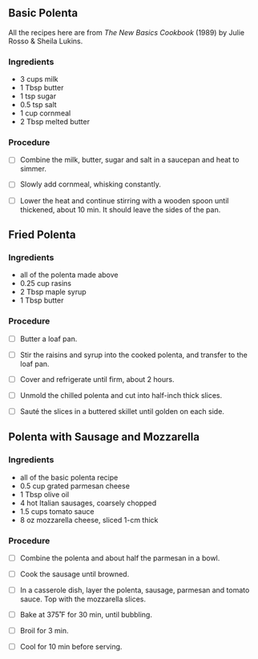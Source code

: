 ## Basic Polenta

All the recipes here are from *The New Basics Cookbook* (1989) by Julie Rosso & Sheila Lukins.

### Ingredients

- 3 cups milk
- 1 Tbsp butter
- 1 tsp sugar
- 0.5 tsp salt
- 1 cup cornmeal
- 2 Tbsp melted butter

### Procedure

- [ ] Combine the milk, butter, sugar and salt in a saucepan and heat to simmer.
- [ ] Slowly add cornmeal, whisking constantly.
- [ ] Lower the heat and continue stirring with a wooden spoon until thickened, about 10 min. It should leave the sides of the pan.



## Fried Polenta

### Ingredients

- all of the polenta made above
- 0.25 cup rasins
- 2 Tbsp maple syrup
- 1 Tbsp butter

### Procedure

- [ ] Butter a loaf pan.
- [ ] Stir the raisins and syrup into the cooked polenta, and transfer to the loaf pan.
- [ ] Cover and refrigerate until firm, about 2 hours.
- [ ] Unmold the chilled polenta and cut into half-inch thick slices.
- [ ] Sauté the slices in a buttered skillet until golden on each side.



## Polenta with Sausage and Mozzarella

### Ingredients

- all of the basic polenta recipe
- 0.5 cup grated parmesan cheese
- 1 Tbsp olive oil
- 4 hot Italian sausages, coarsely chopped
- 1.5 cups tomato sauce
- 8 oz mozzarella cheese, sliced 1-cm thick

### Procedure

- [ ] Combine the polenta and about half the parmesan in a bowl.
- [ ] Cook the sausage until browned.
- [ ] In a casserole dish, layer the polenta, sausage, parmesan and tomato sauce. Top with the mozzarella slices.
- [ ] Bake at 375˚F for 30 min, until bubbling. 
- [ ] Broil for 3 min.
- [ ] Cool for 10 min before serving.

